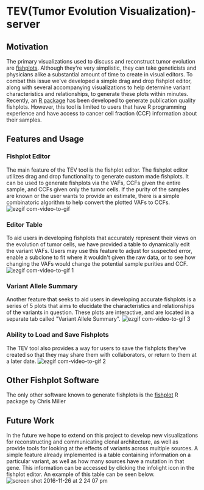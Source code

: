 # TEV(Tumor Evolution Visualization)-server

## Motivation
The primary visualizations used to discuss and reconstruct tumor evolution are [fishplots](http://www.nature.com/nature/journal/v481/n7382/fig_tab/nature10738_F2.html). Although they're very simplistic, they can take geneticists and physicians alike a substantial amount of time to create in visual editors. To combat this issue we've developed a simple drag and drop fishplot editor, along with several accompanying visualizations to help determine variant characteristics and relationships, to generate these plots within minutes. Recently, an [R package](https://github.com/chrisamiller/fishplot) has been developed to generate publication quality fishplots. However, this tool is limited to users that have R programming experience and have access to cancer cell fraction (CCF) information about their samples.

## Features and Usage
### Fishplot Editor
The main feature of the TEV tool is the fishplot editor. The fishplot editor utilizes drag and drop functionality to generate custom made fishplots. It can be used to generate fishplots via the VAFs, CCFs given the entire sample, and CCFs given only the tumor cells. If the purity of the samples are known or the user wants to provide an estimate, there is a simple combinatoric algorithm to help convert the plotted VAFs to CCFs.
![ezgif com-video-to-gif](https://cloud.githubusercontent.com/assets/12614369/20637126/b4ddf410-b34a-11e6-8efa-0381ed59b889.gif)

### Editor Table
To aid users in developing fishplots that accurately represent their views on the evolution of tumor cells, we have provided a table to dynamically edit the variant VAFs. Users may use this feature to adjust for suspected error, enable a subclone to fit where it wouldn't given the raw data, or to see how changing the VAFs would change the potential sample purities and CCF.
![ezgif com-video-to-gif 1](https://cloud.githubusercontent.com/assets/12614369/20638368/a536a240-b373-11e6-84b0-38de2f6f2aea.gif)

### Variant Allele Summary
Another feature that seeks to aid users in developing accurate fishplots is a series of 5 plots that aims to elucidate the characteristics and relationships of the variants in question. These plots are interactive, and are located in a separate tab called "Variant Allele Summary".
![ezgif com-video-to-gif 3](https://cloud.githubusercontent.com/assets/12614369/20678693/ab169a46-b565-11e6-9f8e-7f9b498b195d.gif)

### Ability to Load and Save Fishplots
The TEV tool also provides a way for users to save the fishplots they've created so that they may share them with collaborators, or return to them at a later date.
![ezgif com-video-to-gif 2](https://cloud.githubusercontent.com/assets/12614369/20642617/58015286-b3e1-11e6-941d-26588c5cc475.gif)

## Other Fishplot Software
The only other software known to generate fishplots is the [fishplot](https://github.com/chrisamiller/fishplot) R package by Chris Miller

## Future Work
In the future we hope to extend on this project to develop new visualizations for reconstructing and communicating clonal architecture, as well as provide tools for looking at the effects of variants across multiple sources. A simple feature already implemented is a table containing information on a particular variant, as well as how many sources have a mutation in that gene. This information can be accessed by clicking the infolight icon in the fishplot editor. An example of this table can be seen below.
![screen shot 2016-11-26 at 2 24 07 pm](https://cloud.githubusercontent.com/assets/12614369/20642712/5ed4a024-b3e4-11e6-8655-fef637e66aaf.png)
